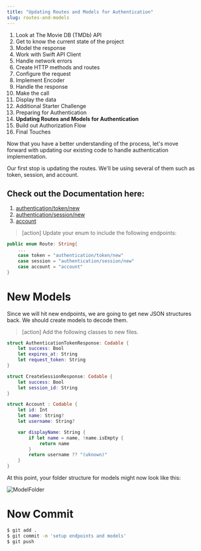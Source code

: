 ```yaml
---
title: "Updating Routes and Models for Authentication"
slug: routes-and-models
---
```


1. Look at The Movie DB (TMDb) API
1. Get to know the current state of the project
1. Model the response
1. Work with Swift API Client
1. Handle network errors 
1. Create HTTP methods and routes
1. Configure the request
1. Implement Encoder 
1. Handle the response
1. Make the call 
1. Display the data 
1. Additional Starter Challenge
1. Preparing for Authentication
1. **Updating Routes and Models for Authentication**
1. Build out Authorization Flow
1. Final Touches


Now that you have a better understanding of the process, let's move forward with updating our existing code to handle authentication implementation. 

Our first stop is updating the routes. We'll be using several of them such as token, session, and account. 

## Check out the Documentation here: 
1. [authentication/token/new](https://developers.themoviedb.org/3/authentication/create-request-token)
1. [authentication/session/new](https://developers.themoviedb.org/3/authentication/create-session)
1. [account](https://developers.themoviedb.org/3/account/get-account-details)

> [action]
> Update your enum to include the following endpoints:

```Swift
public enum Route: String{
    ...
    case token = "authentication/token/new"
    case session = "authentication/session/new"
    case account = "account"
}
```

# New Models 

Since we will hit new endpoints, we are going to get new JSON structures back. We should create models to decode them. 

> [action]
> Add the following classes to new files.
>

```Swift
struct AuthenticationTokenResponse: Codable {
    let success: Bool
    let expires_at: String
    let request_token: String
}
```

```Swift
struct CreateSessionResponse: Codable {
    let success: Bool
    let session_id: String
}
```

```Swift
struct Account : Codable {
    let id: Int
    let name: String?
    let username: String?

    var displayName: String {
        if let name = name, !name.isEmpty {
            return name
        }
        return username ?? "(uknown)"
    }
}
```

At this point, your folder structure for models might now look like this:

![ModelFolder](/assets/models.png)


# Now Commit

```bash
$ git add .
$ git commit -m 'setup endpoints and models'
$ git push
```
